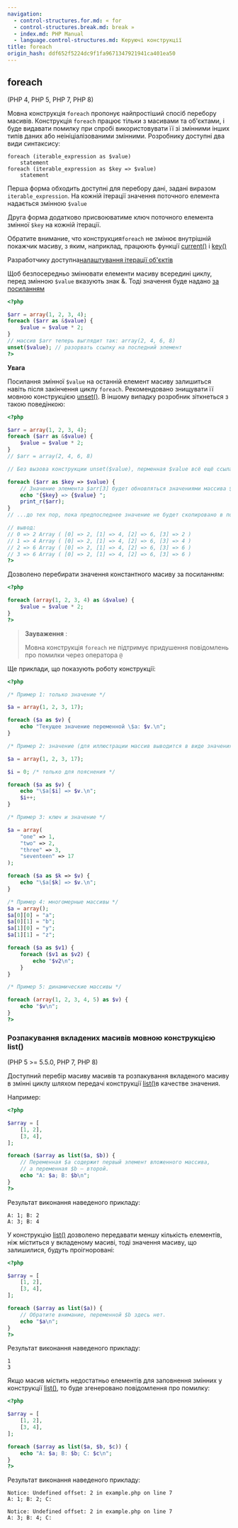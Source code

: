 ```yaml
---
navigation:
  - control-structures.for.md: « for
  - control-structures.break.md: break »
  - index.md: PHP Manual
  - language.control-structures.md: Керуючі конструкції
title: foreach
origin_hash: ddf652f5224dc9f1fa9671347921941ca401ea50
---
```

## foreach

(PHP 4, PHP 5, PHP 7, PHP 8)

Мовна конструкція `foreach` пропонує найпростіший спосіб перебору масивів. Конструкція `foreach` працює тільки з масивами та об'єктами, і буде видавати помилку при спробі використовувати її зі змінними інших типів даних або неініціалізованими змінними. Розробнику доступні два види синтаксису:

```
foreach (iterable_expression as $value)
    statement
foreach (iterable_expression as $key => $value)
    statement
```

Перша форма обходить доступні для перебору дані, задані виразом `iterable_expression`. На кожній ітерації значення поточного елемента надається змінною `$value`

Друга форма додатково присвоюватиме ключ поточного елемента змінної `$key` на кожній ітерації.

Обратите внимание, что конструкция`foreach` не змінює внутрішній покажчик масиву, з яким, наприклад, працюють функції [current()](function.current.md) і [key()](function.key.md)

Разработчику доступна[налаштування ітерації об'єктів](language.oop5.iterations.md)

Щоб безпосередньо змінювати елементи масиву всередині циклу, перед змінною `$value` вказують знак &. Тоді значення буде надано [за посиланням](language.references.md)

```php
<?php

$arr = array(1, 2, 3, 4);
foreach ($arr as &$value) {
    $value = $value * 2;
}
// массив $arr теперь выглядит так: array(2, 4, 6, 8)
unset($value); // разорвать ссылку на последний элемент
?>
```

**Увага**

Посилання змінної `$value` на останній елемент масиву залишиться навіть після закінчення циклу `foreach`. Рекомендовано знищувати її мовною конструкцією [unset()](function.unset.md). В іншому випадку розробник зіткнеться з такою поведінкою:

```php
<?php

$arr = array(1, 2, 3, 4);
foreach ($arr as &$value) {
    $value = $value * 2;
}
// $arr = array(2, 4, 6, 8)

// Без вызова конструкции unset($value), перменная $value всё ещё ссылается на последний элемент: $arr[3]

foreach ($arr as $key => $value) {
    // Значение элемента $arr[3] будет обновляться значениями массива $arr при каждой итерации цикла...
    echo "{$key} => {$value} ";
    print_r($arr);
}
// ...до тех пор, пока предпоследнее значение не будет скопировано в последнее значение

// вывод:
// 0 => 2 Array ( [0] => 2, [1] => 4, [2] => 6, [3] => 2 )
// 1 => 4 Array ( [0] => 2, [1] => 4, [2] => 6, [3] => 4 )
// 2 => 6 Array ( [0] => 2, [1] => 4, [2] => 6, [3] => 6 )
// 3 => 6 Array ( [0] => 2, [1] => 4, [2] => 6, [3] => 6 )
?>
```

Дозволено перебирати значення константного масиву за посиланням:

```php
<?php

foreach (array(1, 2, 3, 4) as &$value) {
    $value = $value * 2;
}
?>
```

> **Зауваження** :
> 
> Мовна конструкція `foreach` не підтримує придушення повідомлень про помилки через оператора `@`

Ще приклади, що показують роботу конструкції:

```php
<?php

/* Пример 1: только значение */

$a = array(1, 2, 3, 17);

foreach ($a as $v) {
    echo "Текущее значение переменной \$a: $v.\n";
}

/* Пример 2: значение (для иллюстрации массив выводится в виде значения с ключом) */

$a = array(1, 2, 3, 17);

$i = 0; /* только для пояснения */

foreach ($a as $v) {
    echo "\$a[$i] => $v.\n";
    $i++;
}

/* Пример 3: ключ и значение */

$a = array(
    "one" => 1,
    "two" => 2,
    "three" => 3,
    "seventeen" => 17
);

foreach ($a as $k => $v) {
    echo "\$a[$k] => $v.\n";
}

/* Пример 4: многомерные массивы */
$a = array();
$a[0][0] = "a";
$a[0][1] = "b";
$a[1][0] = "y";
$a[1][1] = "z";

foreach ($a as $v1) {
    foreach ($v1 as $v2) {
        echo "$v2\n";
    }
}

/* Пример 5: динамические массивы */

foreach (array(1, 2, 3, 4, 5) as $v) {
    echo "$v\n";
}
?>
```

### Розпакування вкладених масивів мовною конструкцією list()

(PHP 5 >= 5.5.0, PHP 7, PHP 8)

Доступний перебір масиву масивів та розпакування вкладеного масиву в змінні циклу шляхом передачі конструкції [list()](function.list.md)в качестве значения.

Например:

```php
<?php

$array = [
    [1, 2],
    [3, 4],
];

foreach ($array as list($a, $b)) {
    // Переменная $a содержит первый элемент вложенного массива,
    // а переменная $b — второй.
    echo "A: $a; B: $b\n";
}
?>
```

Результат виконання наведеного прикладу:

```
A: 1; B: 2
A: 3; B: 4
```

У конструкцію [list()](function.list.md) дозволено передавати меншу кількість елементів, ніж міститься у вкладеному масиві, тоді значення масиву, що залишилися, будуть проігноровані:

```php
<?php

$array = [
    [1, 2],
    [3, 4],
];

foreach ($array as list($a)) {
    // Обратите внимание, переменной $b здесь нет.
    echo "$a\n";
}
?>
```

Результат виконання наведеного прикладу:

```
1
3
```

Якщо масив містить недостатньо елементів для заповнення змінних у конструкції [list()](function.list.md), то буде згенеровано повідомлення про помилку:

```php
<?php

$array = [
    [1, 2],
    [3, 4],
];

foreach ($array as list($a, $b, $c)) {
    echo "A: $a; B: $b; C: $c\n";
}
?>
```

Результат виконання наведеного прикладу:

```
Notice: Undefined offset: 2 in example.php on line 7
A: 1; B: 2; C:

Notice: Undefined offset: 2 in example.php on line 7
A: 3; B: 4; C:
```
